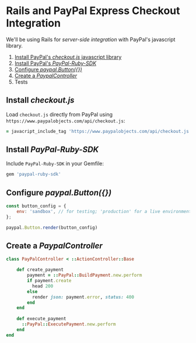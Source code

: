 # Rails and PayPal Express Checkout Integration

We'll be using Rails for *server-side integration* with PayPal's javascript library.

1. [Install PayPal's _checkout.js_ javascript library](#install-checkout)
2. [Install PayPal's _PayPal-Ruby-SDK_](#install-sdk)
3. [Configure _paypal.Button({})_](#paypal-button)
4. [Create a _PaypalController_](#paypal-controller)
5. Tests

## <a name="install-checkout"></a> Install _checkout.js_

Load `checkout.js` directly from PayPal using `https://www.paypalobjects.com/api/checkout.js`:

```ruby
= javacript_include_tag 'https://www.paypalobjects.com/api/checkout.js'
```
    
## <a name="install-sdk"></a> Install _PayPal-Ruby-SDK_

Include `PayPal-Ruby-SDK` in your Gemfile:
    
```ruby
gem 'paypal-ruby-sdk'
```

## <a name="paypal-button"></a> Configure _paypal.Button({})_

```javascript
const button_config = {
    env: 'sandbox', // for testing; 'production' for a live environment
};

paypal.Button.render(button_config)
```

## <a name="paypal-controller"></a> Create a _PaypalController_

```ruby
class PayPalController < ::ActionController::Base

    def create_payment
        payment = ::PayPal::BuildPayment.new.perform
        if payment.create
          head 200
        else
          render json: payment.error, status: 400
        end
    end
    
    def execute_payment
      ::PayPal::ExecutePayment.new.perform
    end
end
```



